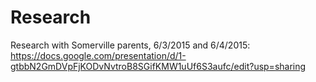 # Research

Research with Somerville parents, 6/3/2015 and 6/4/2015: https://docs.google.com/presentation/d/1-gtbbN2GmDVpFjKODvNvtroB8SGifKMW1uUf6S3aufc/edit?usp=sharing

